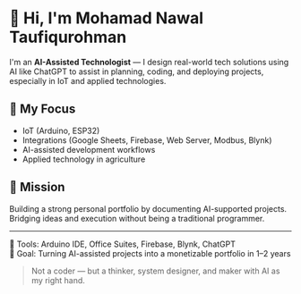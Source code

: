 # 👋 Hi, I'm Mohamad Nawal Taufiqurohman

I'm an **AI-Assisted Technologist** — I design real-world tech solutions using AI like ChatGPT to assist in planning, coding, and deploying projects, especially in IoT and applied technologies.

## 🚀 My Focus
- IoT (Arduino, ESP32)
- Integrations (Google Sheets, Firebase, Web Server, Modbus, Blynk)
- AI-assisted development workflows
- Applied technology in agriculture

## 🌱 Mission
Building a strong personal portfolio by documenting AI-supported projects.  
Bridging ideas and execution without being a traditional programmer.

---

🔧 Tools: Arduino IDE, Office Suites, Firebase, Blynk, ChatGPT  
🎯 Goal: Turning AI-assisted projects into a monetizable portfolio in 1–2 years

> Not a coder — but a thinker, system designer, and maker with AI as my right hand.
